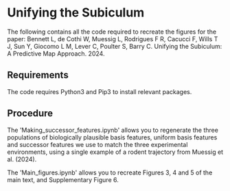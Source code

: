 # Unifying the Subiculum

The following contains all the code required to recreate the figures for the paper: Bennett L, de Cothi W, Muessig L, Rodrigues F R, Cacucci F, Wills T J, Sun Y, Giocomo L M, Lever C, Poulter S, Barry C. Unifying the Subiculum: A Predictive Map Approach. 2024.

## Requirements
The code requires Python3 and Pip3 to install relevant packages.


## Procedure
The 'Making_successor_features.ipynb' allows you to regenerate the three populations of biologically plausible basis features, uniform basis features and successor features we use to match the three experimental environments, using a single example of a rodent trajectory from Muessig et al. (2024).

The 'Main_figures.ipynb' allows you to recreate Figures 3, 4 and 5 of the main text, and Supplementary Figure 6.
